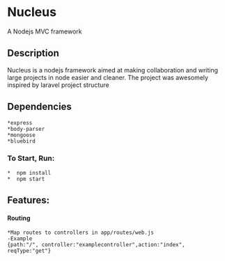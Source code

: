 # Nucleus
A Nodejs MVC framework


## Description
Nucleus is a nodejs framework aimed at making collaboration and writing large projects in node easier and cleaner.
The project was awesomely inspired by laravel project structure


## Dependencies
    *express
    *body-parser
    *mongoose
    *bluebird


### To Start, Run:
    *  npm install
    *  npm start 


## Features:

#### Routing
    *Map routes to controllers in app/routes/web.js
    -Example
    {path:"/", controller:"examplecontroller",action:"index", reqType:"get"}




